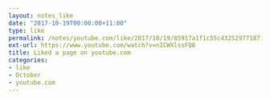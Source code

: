 ```yaml
---
layout: notes_like
date: "2017-10-19T00:00:00+11:00"
type: like
permalink: /notes/youtube.com/like/2017/10/19/85917a1f1c55c432529771871ef49c3d046e9de2.html
ext-url: https://www.youtube.com/watch?v=nICWXlssFQ8
title: Liked a page on youtube.com
categories:
- like
- October
- youtube.com
---
```

